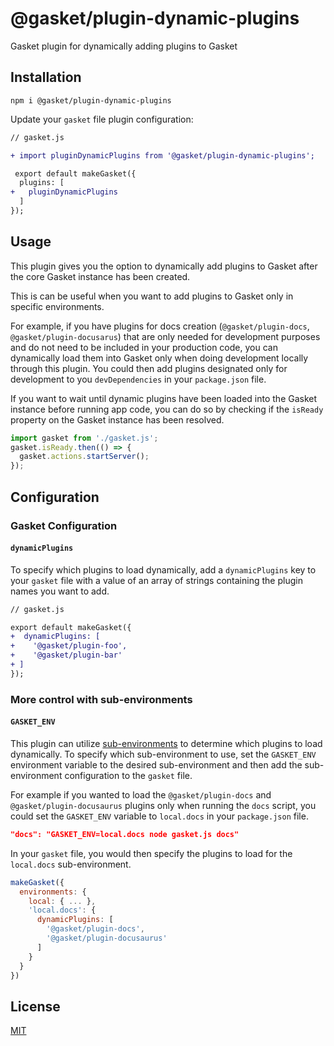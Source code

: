 # @gasket/plugin-dynamic-plugins

Gasket plugin for dynamically adding plugins to Gasket

## Installation

```
npm i @gasket/plugin-dynamic-plugins
```

Update your `gasket` file plugin configuration:

```diff
// gasket.js

+ import pluginDynamicPlugins from '@gasket/plugin-dynamic-plugins';

 export default makeGasket({
  plugins: [
+   pluginDynamicPlugins
  ]
});
```

## Usage

This plugin gives you the option to dynamically add plugins to Gasket after the core Gasket instance has been created.

This is can be useful when you want to add plugins to Gasket only in specific environments.

For example, if you have plugins for docs creation (`@gasket/plugin-docs`, `@gasket/plugin-docusarus`) that are only needed for development purposes and do not need to be included in your production code, you can dynamically load them into Gasket only when doing development locally through this plugin. You could then add plugins designated only for development to you `devDependencies` in your `package.json` file.

If you want to wait until dynamic plugins have been loaded into the Gasket instance before running app code, you can do so by checking if the `isReady` property on the Gasket instance has been resolved.

```js
import gasket from './gasket.js';
gasket.isReady.then(() => {
  gasket.actions.startServer();
});
```

## Configuration


### Gasket Configuration

#### `dynamicPlugins`

To specify which plugins to load dynamically, add a `dynamicPlugins` key to your `gasket` file with a value of an array of strings containing the plugin names you want to add.

```diff
// gasket.js

export default makeGasket({
+  dynamicPlugins: [
+    '@gasket/plugin-foo', 
+    '@gasket/plugin-bar'
+ ]
});
```

### More control with sub-environments

#### `GASKET_ENV`

This plugin can utilize [sub-environments] to determine which plugins to load dynamically. To specify which sub-environment to use, set the `GASKET_ENV` environment variable to the desired sub-environment and then add the sub-environment configuration to the `gasket` file.

For example if you wanted to load the `@gasket/plugin-docs` and `@gasket/plugin-docusaurus` plugins only when running the `docs` script, you could set the `GASKET_ENV` variable to `local.docs` in your `package.json` file.

```json
"docs": "GASKET_ENV=local.docs node gasket.js docs"
```

In your `gasket` file, you would then specify the plugins to load for the `local.docs` sub-environment.

```js
makeGasket({
  environments: {
    local: { ... },
    'local.docs': {
      dynamicPlugins: [
        '@gasket/plugin-docs',
        '@gasket/plugin-docusaurus'
      ]
    }
  }
})
```

## License

[MIT](./LICENSE.md)

[sub-environments]: ../../docs/configuration.md#environments
